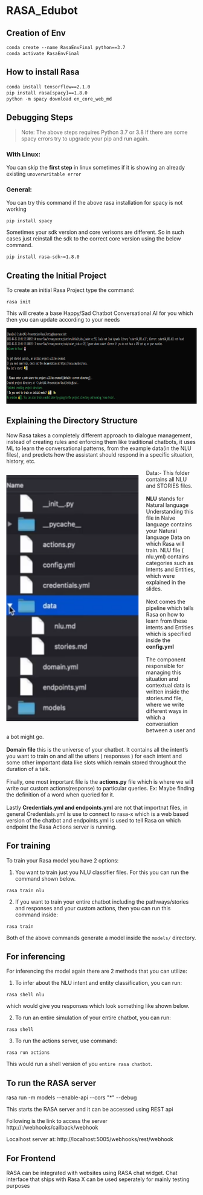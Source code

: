 # RASA_Edubot

## Creation of Env
```
conda create --name RasaEnvFinal python==3.7
conda activate RasaEnvFinal
```

## How to install Rasa

```
conda install tensorflow==2.1.0
pip install rasa[spacy]==1.8.0
python -m spacy download en_core_web_md
```

## Debugging Steps

>Note: The above steps requires Python 3.7 or 3.8
If there are some spacy errors try to upgrade your pip and run again.

### **With Linux**:

You can skip the **first step** in linux sometimes if it is showing an already existing `unoverwritable error`

### **General**:

You can try this command if the above rasa installation for spacy is not working
```
pip install spacy
```

Sometimes your sdk version and core verisons are different. So in such cases just reinstall the sdk to the correct core version using the below command.

```
pip install rasa-sdk~=1.8.0
```

## Creating the Initial Project
To create an initial Rasa Project type the command:
```
rasa init
```
This will create a base Happy/Sad Chatbot Conversational AI for you which then you can update according to your needs

<img src="images/rasa_init.png" height="200" width="900">

## Explaining the Directory Structure
Now Rasa takes a completely different approach to dialogue management, instead of creating rules and enforcing them like traditional chatbots, it uses ML to learn the conversational patterns, from the example data(in the NLU files), and predicts how the assistant should respond in a specific situation, history, etc.

 <p style="float:left">
    <img src="images/DirectoryStructure.png" height="650" width= "350"style="margin-right:20px;">
    <p>
        Data:- This folder contains all NLU and STORIES files. <br><br>
        <strong>NLU</strong> stands for Natural language Understanding this file in Naive language contains your Natural language Data on which Rasa will train. NLU file ( nlu.yml) contains categories such as Intents and Entities, which were explained in the slides.
        <br><br>
        Next comes the pipeline which tells Rasa on how to learn from these intents and Entities which is specified inside the <strong> config.yml </strong>
        <br><br>
        The component responsible for managing this situation and contextual data is written inside the stories.md file, where we write different ways in which a conversation between a user and a bot might go.
        <br><br>
        <strong>Domain file</strong> this is the universe of your chatbot. It contains all the intent’s you want to train on and all the utters ( responses ) for each intent and some other important data like slots which remain stored throughout the duration of a talk.
        <br><br>
        Finally, one most important file is the <strong>actions.py</strong> file which is where we will write our custom actions(response) to particular queries. Ex: Maybe finding the definition of a word when queried for it.
        <br><br>
        Lastly <strong>Credentials.yml and endpoints.yml</strong> are not that importnat files, in general Credentials.yml is use to connect to rasa-x which is a web based version of the chatbot and endpoints.yml is used to tell Rasa on which endpoint the Rasa Actions server is running.
    </p>
 </p>

## For training
To train your Rasa model you have 2 options:
1. You want to train just you NLU classifier files. For this you can run the command shown below.
```
rasa train nlu
```
2. If you want to train your entire chatbot including the pathways/stories and responses and your custom actions, then you can run this command inside:
```
rasa train
```
Both of the above commands generate a model inside the `models/` directory.

## For inferencing

For inferencing the model again there are 2 methods that you can utilize:
1. To infer about the NLU intent and entity classification, you can run:
```
rasa shell nlu
```
which would give you responses which look something like shown below. <br>

2. To run an entire simulation of your entire chatbot, you can run:
```
rasa shell
```

3. To run the actions server, use command:
```
rasa run actions
```


This would run a shell version of you `entire rasa chatbot`.

## To run the RASA server
rasa run -m models --enable-api --cors "*" --debug

This starts the RASA server and it can be accessed using REST api

Following is the link to access the server
http://<host>:<port>/webhooks/callback/webhook
 
Localhost server at:
http://localhost:5005/webhooks/rest/webhook


## For Frontend
RASA can be integrated with websites using RASA chat widget. 
Chat interface that ships with Rasa X can be used seperately for mainly testing purposes 
